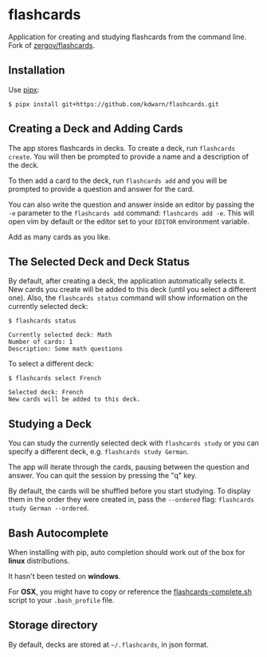 # flashcards

Application for creating and studying flashcards from the command line. Fork of [zergov/flashcards](https://github.com/zergov/flashcards).

## Installation

Use [pipx](https://github.com/pipxproject/pipx):

```
$ pipx install git+https://github.com/kdwarn/flashcards.git
```

## Creating a Deck and Adding Cards

The app stores flashcards in decks. To create a deck, run `flashcards create`. You will then be prompted to provide a name and a description of the deck.

To then add a card to the deck, run `flashcards add` and you will be prompted to provide a question and answer for the card.

You can also write the question and answer inside an editor by passing the `-e` parameter to the `flashcards add` command: `flashcards add -e`. This will open vim by default or the editor set to your `EDITOR` environment variable.

Add as many cards as you like.

## The Selected Deck and Deck Status

By default, after creating a deck, the application automatically selects it. New cards you create will be added to this deck (until you select a different one). Also, the `flashcards status` command will show information on the currently selected deck:

```
$ flashcards status

Currently selected deck: Math
Number of cards: 1
Description: Some math questions
```

To select a different deck:

```
$ flashcards select French

Selected deck: French
New cards will be added to this deck.
```

## Studying a Deck

You can study the currently selected deck with `flashcards study` or you can specify a different deck, e.g. `flashcards study German`.

The app will iterate through the cards, pausing between the question and answer. You can quit the session by pressing the "q" key.

By default, the cards will be shuffled before you start studying. To display them in the order they were created in, pass the `--ordered` flag: `flashcards study German --ordered`.

## Bash Autocomplete

When installing with pip, auto completion should work out of the box for __linux__ distributions.

It hasn't been tested on __windows__.

For __OSX__, you might have to copy or reference the [flashcards-complete.sh](flashcards-complete.sh) script to your `.bash_profile` file.

## Storage directory

By default, decks are stored at `~/.flashcards`, in json format.

